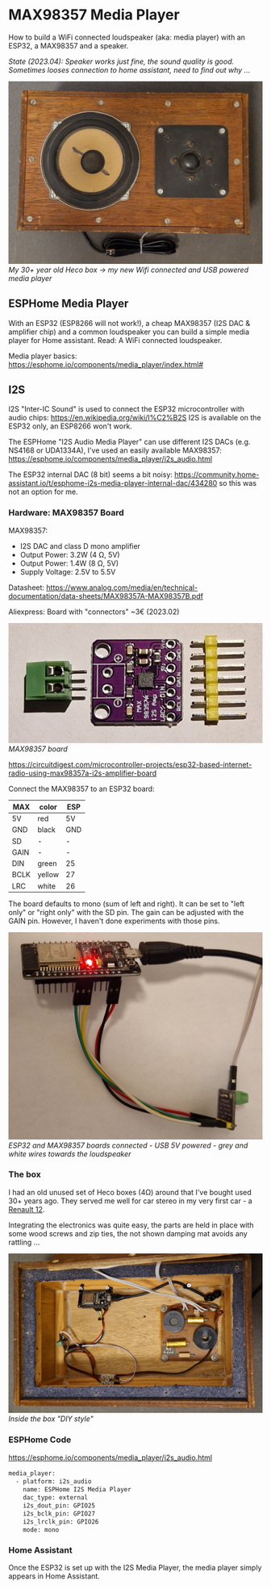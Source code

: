 # MAX98357 Media Player

How to build a WiFi connected loudspeaker (aka: media player) with an ESP32, a MAX98357 and a speaker.

*State (2023.04): Speaker works just fine, the sound quality is good. Sometimes looses connection to home assistant, need to find out why ...*

![MAX98357 based box](images/MAX98357_box.jpg)
*My 30+ year old Heco box -> my new Wifi connected and USB powered media player*

## ESPHome Media Player

With an ESP32 (ESP8266 will not work!), a cheap MAX98357 (I2S DAC & amplifier chip) and a common loudspeaker you can build a simple media player for Home assistant. Read: A WiFi connected loudspeaker. 

Media player basics: https://esphome.io/components/media_player/index.html#

## I2S

I2S "Inter-IC Sound" is used to connect the ESP32 microcontroller with audio chips: https://en.wikipedia.org/wiki/I%C2%B2S
I2S is available on the ESP32 only, an ESP8266 won't work.

The ESPHome "I2S Audio Media Player" can use different I2S DACs (e.g. NS4168 or UDA1334A), I've used an easily available MAX98357: https://esphome.io/components/media_player/i2s_audio.html

The ESP32 internal DAC (8 bit) seems a bit noisy: https://community.home-assistant.io/t/esphome-i2s-media-player-internal-dac/434280 so this was not an option for me.

### Hardware: MAX98357 Board

MAX98357: 

* I2S DAC and class D mono amplifier
* Output Power: 3.2W (4 Ω, 5V)
* Output Power: 1.4W (8 Ω, 5V)
* Supply Voltage: 2.5V to 5.5V

Datasheet: https://www.analog.com/media/en/technical-documentation/data-sheets/MAX98357A-MAX98357B.pdf

Aliexpress: Board with "connectors" ~3€ (2023.02)

![MAX98357 board](images/MAX98357_board.jpg)
*MAX98357 board*

https://circuitdigest.com/microcontroller-projects/esp32-based-internet-radio-using-max98357a-i2s-amplifier-board

Connect the MAX98357 to an ESP32 board:

| MAX | color | ESP |
| --- | --- | --- |
| 5V | red | 5V |
| GND | black | GND |
| SD | - | - |
| GAIN | - | - |
| DIN | green | 25 |
| BCLK | yellow | 27 |
| LRC | white | 26 |

The board defaults to mono (sum of left and right). It can be set to "left only" or "right only" with the SD pin. The gain can be adjusted with the GAIN pin. However, I haven't done experiments with those pins.

![MAX98357 media player](images/MAX98357_media_player.jpg)
*ESP32 and MAX98357 boards connected - USB 5V powered - grey and white wires towards the loudspeaker*

### The box
I had an old unused set of Heco boxes (4Ω) around that I've bought used 30+ years ago. They served me well for car stereo in my very first car - a [Renault 12](https://en.wikipedia.org/wiki/Renault_12). 

Integrating the electronics was quite easy, the parts are held in place with some wood screws and zip ties, the not shown damping mat avoids any rattling ...

![MAX98357 board](images/MAX98357_box_inside.jpg)
*Inside the box "DIY style"*


### ESPHome Code

https://esphome.io/components/media_player/i2s_audio.html

```
media_player:
  - platform: i2s_audio
    name: ESPHome I2S Media Player
    dac_type: external
    i2s_dout_pin: GPIO25
    i2s_bclk_pin: GPIO27
    i2s_lrclk_pin: GPIO26
    mode: mono
```

### Home Assistant

Once the ESP32 is set up with the I2S Media Player, the media player simply appears in Home Assistant.
